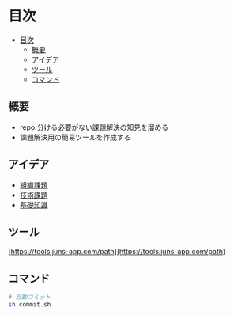 # 目次

<!-- TOC -->

- [目次](#目次)
  - [概要](#概要)
  - [アイデア](#アイデア)
  - [ツール](#ツール)
  - [コマンド](#コマンド)

<!-- /TOC -->

## 概要

- repo 分ける必要がない課題解決の知見を溜める
- 課題解決用の簡易ツールを作成する

## アイデア

- [組織課題](https://github.com/jun0222/issue-solving/blob/main/ideas/organization-issue.md)
- [技術課題](https://github.com/jun0222/issue-solving/blob/main/ideas/tech-issue.md)
- [基礎知識](https://github.com/jun0222/issue-solving/blob/main/ideas/basic-knowledge.md)

## ツール

[https://tools.juns-app.com/path](https://tools.juns-app.com/path)

## コマンド

```bash
# 自動コミット
sh commit.sh
```

